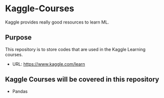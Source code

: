 # Kaggle-Courses
Kaggle provides really good resources to learn ML.
## Purpose
This repository is to store codes that are used in the Kaggle Learning courses.
- URL: https://www.kaggle.com/learn

## Kaggle Courses will be covered in this repository
- Pandas
